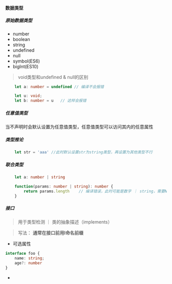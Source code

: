 #### 数据类型

##### 原始数据类型
- number
- boolean
- string
- undefined
- null
- symbol(ES6)
- bigInt(ES10)

> void类型和undefined & null的区别
```typescript
    let a: number = undefined // 编译不会报错

    let u: void;
    let b: number = u   // 这样会报错
```

##### 任意值类型
当不声明时会默认设置为任意值类型，任意值类型可以访问其内的任意属性

##### 类型推论
```typescript
    let str = 'aaa' //此时默认设置str为string类型，再设置为其他类型不行
```

##### 联合类型
``` typescript
    let a: number | string

    function(params: number | string): number {
        return params.length    // 编译错误，此时可能是数字 ｜ string，需要Number(params.length)
    } 
```


##### 接口
> 用于类型检测 ｜ 类的抽象描述（implements）

> 写法： **通常在接口前用I命名前缀**

- 可选属性
```ts
interface foo {
    name: string;
    age?: number
}
```

- 